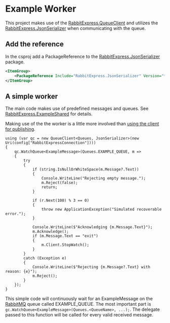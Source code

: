 # Example Worker

This project makes use of the [RabbitExpress.QueueClient](../RabbitExpress/README.md) and utilizes the [RabbitExpress.JsonSerializer](../RabbitExpress.JsonSerializer/README.md) when communicating with the queue.

## Add the reference

In the csproj add a PackageReference to the [RabbitExpress.JsonSerializer](../RabbitExpress.JsonSerializer/README.md) package.

```xml
<ItemGroup>
    <PackageReference Include="RabbitExpress.JsonSerializer" Version="*" />
</ItemGroup>
```

## A simple worker

The main code makes use of predefined messages and queues. See [RabbitExpress.ExampleShared](../RabbitExpress.ExampleShared/README.md) for details.

Making use of the the worker is a little more involved than [using the client for publishing](../RabbitExpress.ExamplePublisher/README.md).

```c-sharp
using (var qc = new QueueClient<Queues, JsonSerializer>(new Uri(config["RabbitExpressConnection"])))
{
    qc.WatchQueue<ExampleMessage>(Queues.EXAMPLE_QUEUE, m =>
    {
        try
        {
            if (string.IsNullOrWhiteSpace(m.Message?.Text))
            {
                Console.WriteLine("Rejecting empty message.");
                m.Reject(false);
                return;
            }

            if (r.Next(100) % 3 == 0)
            {
                throw new ApplicationException("Simulated recoverable error.");
            }

            Console.WriteLine($"Acknowledging {m.Message.Text}");
            m.Acknowledge();
            if (m.Message.Text == "exit")
            {
                m.Client.StopWatch();
            }
        }
        catch (Exception e)
        {
            Console.WriteLine($"Rejecting {m.Message?.Text} with reason: {e}");
            m.Reject();
        }
    });
}
```

This simple code will continuously wait for an ExampleMessage on the [RabbitMQ](https://www.rabbitmq.com/) queue called EXAMPLE_QUEUE. The most important part is ```gc.WatchQueue<ExampleMessage>(Queues.<QueueName>, ...);```. The delegate passed to this function will be called for every valid received message.

